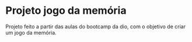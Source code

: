 # Projeto jogo da memória

Projeto feito a partir das aulas do bootcamp da dio, com o objetivo de criar um jogo da memória.
